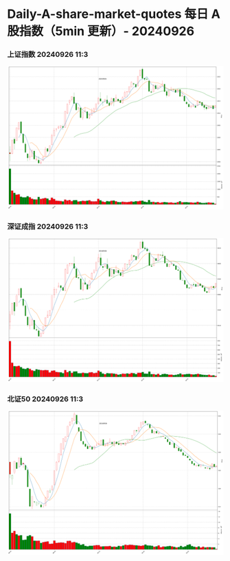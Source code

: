 
# Daily-A-share-market-quotes 每日 A 股指数（5min 更新）- 20240926

### 上证指数 20240926 11:3
![](./fig/2024/9/20240926-sh000001.png)

### 深证成指 20240926 11:3
![](./fig/2024/9/20240926-sz399001.png)

### 北证50 20240926 11:3
![](./fig/2024/9/20240926-bj899050.png)
